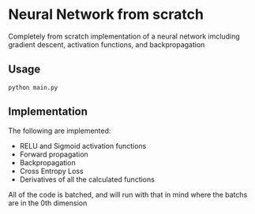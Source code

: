 # Neural Network from scratch

Completely from scratch implementation of a neural network imcluding gradient descent, activation functions, and backpropagation

## Usage

`python main.py`

## Implementation

The following are implemented:

- RELU and Sigmoid activation functions
- Forward propagation
- Backpropagation
- Cross Entropy Loss
- Derivatives of all the calculated functions

All of the code is batched, and will run with that in mind where the batchs are in the 0th dimension
